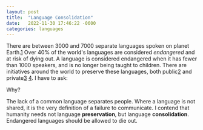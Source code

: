 ```yaml
---
layout: post
title:  "Language Consolidation"
date:   2022-11-30 17:46:22 -0600
categories: languages
---
```


There are between 3000 and 7000 separate languages spoken on planet Earth.[1](https://www.ethnologue.com/guides/how-many-languages)
Over 40% of the world's languages are considered _endangered_
and at risk of dying out.
A language is considered endangered when it has fewer than 1000 speakers,
and is no longer being taught to children.
There are initiatives around the world to preserve
these languages, both public[2](https://unesdoc.unesco.org/ark:/48223/pf0000192416) and
private[3](https://www.endangeredlanguages.com/) [4](https://livingtongues.org/).
I have to ask:
			
Why?

The lack of a common language separates people.
Where a language is not shared, it is the very definition
of a failure to communicate.
I contend that humanity needs not language **preservation**,
but language **consolidation**.
Endangered languages should be allowed to die out.
